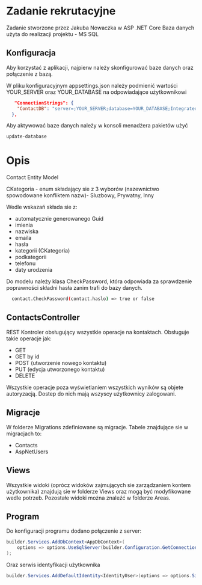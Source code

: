 # Zadanie rekrutacyjne 

Zadanie stworzone przez Jakuba Nowaczka w ASP .NET Core
Baza danych użyta do realizacji projektu - MS SQL

## Konfiguracja
Aby korzystać z aplikacji, najpierw należy skonfigurować baze danych oraz połączenie z bazą.

W pliku konfiguracyjnym appsettings.json należy podmienić wartości YOUR_SERVER oraz YOUR_DATABASE na odpowiadające użytkownikowi
```json
   "ConnectionStrings": {
    "ContactDB": "server=;YOUR_SERVER;database=YOUR_DATABASE;Integrated Security=false;Trusted_Connection=True;MultipleActiveResultSets=true;TrustServerCertificate=true"
  },
```
Aby aktywować baze danych należy w konsoli menadżera pakietów użyć 
```bash
update-database
```

# Opis 

Contact Entity Model

CKategoria - enum składający sie z 3 wyborów (nazewnictwo spowodowane konfliktem nazw)- Sluzbowy, Prywatny, Inny

Wedle wskazań składa sie z:
- automatycznie generowanego Guid
- imienia
- nazwiska
- emaila
- hasła
- kategorii (CKategoria)
- podkategorii
- telefonu
- daty urodzenia

Do modelu należy klasa CheckPassword, która odpowiada za sprawdzenie poprawności składni hasła zanim trafi do bazy danych.

```bash
  contact.CheckPassword(contact.haslo) => true or false
```

## ContactsController

 REST Kontroler obsługujący wszystkie operacje na kontaktach.
 Obsługuje takie operacje jak:
 - GET
 - GET by id 
 - POST (utworzenie nowego kontaktu)
 - PUT (edycja utworzonego kontaktu)
 - DELETE

 Wszystkie operacje poza wyświetlaniem wszystkich wyników są objete autoryzacją.
 Dostep do nich mają wszyscy użytkownicy zalogowani.

 ## Migracje

 W folderze Migrations zdefiniowane są migracje. Tabele znajdujące sie w migracjach to:
 - Contacts
 - AspNetUsers

## Views
 Wszystkie widoki (oprócz widoków zajmujących sie zarządzaniem kontem użytkownika) znajdują sie w folderze Views oraz mogą być modyfikowane wedle potrzeb. Pozostałe widoki można znaleźć w folderze Areas.

## Program
Do konfiguracji programu dodano połączenie z server:
```C#
builder.Services.AddDbContext<AppDbContext>(
    options => options.UseSqlServer(builder.Configuration.GetConnectionString("ContactDB"))
);
``` 

Oraz serwis identyfikacji użytkownika
```C#
builder.Services.AddDefaultIdentity<IdentityUser>(options => options.SignIn.RequireConfirmedAccount = true).AddEntityFrameworkStores<AppDbContext>();
```

